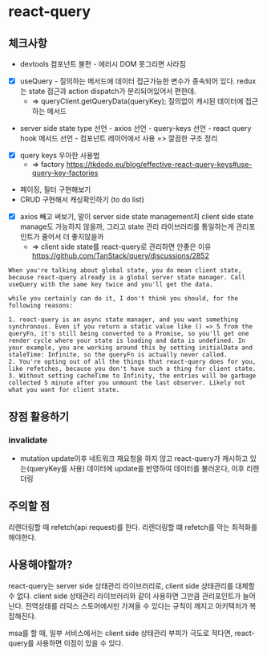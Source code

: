 # react-query

## 체크사항

- devtools 컴포넌트 불편 - 에러시 DOM 못그리면 사라짐
- [x] useQuery - 질의하는 메서드에 데이터 접근가능한 변수가 종속되어 있다. redux는 state 접근과 action dispatch가 분리되어있어서 편한데.
  - => queryClient.getQueryData(queryKey); 질의없이 캐시된 데이터에 접근하는 메서드
- server side state type 선언 - axios 선언 - query-keys 선언 - react query hook 메서드 선언 - 컴포넌트 레이어에서 사용 => 깔끔한 구조 정리
- [x] query keys 우아한 사용법
  - => factory https://tkdodo.eu/blog/effective-react-query-keys#use-query-key-factories
- 페이징, 필터 구현해보기
- CRUD 구현해서 캐싱확인하기 (to do list)
- [x] axios 빼고 써보기, 말이 server side state management지 client side state manage도 가능하지 않을까, 그리고 state 관리 라이브러리를 통일하는게 관리포인트가 줄어서 더 좋지않을까
  - => client side state를 react-query로 관리하면 안좋은 이유 https://github.com/TanStack/query/discussions/2852

```
When you're talking about global state, you do mean client state, because react-query already is a global server state manager. Call useQuery with the same key twice and you'll get the data.

while you certainly can do it, I don't think you should, for the following reasons:

1. react-query is an async state manager, and you want something synchronous. Even if you return a static value like () => 5 from the queryFn, it's still being converted to a Promise, so you'll get one render cycle where your state is loading and data is undefined. In your example, you are working around this by setting initialData and staleTime: Infinite, so the queryFn is actually never called.
2. You're opting out of all the things that react-query does for you, like refetches, because you don't have such a thing for client state.
3. Without setting cacheTime to Infinity, the entries will be garbage collected 5 minute after you unmount the last observer. Likely not what you want for client state.
```

## 장점 활용하기

### invalidate

- mutation update이후 네트워크 재요청을 하지 않고 react-query가 캐시하고 있는(queryKey를 사용) 데이터에 update를 반영하여 데이터를 불러온다, 이후 리렌더링

## 주의할 점

리렌더링할 때 refetch(api request)를 한다. 리렌더링할 떄 refetch를 막는 최적화를 해야한다.

## 사용해야할까?

react-query는 server side 상태관리 라이브러리로, client side 상태관리를 대체할 수 없다. client side 상태관리 라이브러리와 같이 사용하면 그만큼 관리포인트가 늘어난다. 전역상태를 리덕스 스토어에서만 가져올 수 있다는 규칙이 깨지고 아키텍처가 복잡해진다.

msa를 할 때, 일부 서비스에서는 client side 상태관리 부피가 극도로 적다면, react-query를 사용하면 이점이 있을 수 있다.
